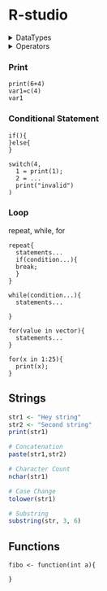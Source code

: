 # R-studio

<details close>
  <summary>DataTypes</summary>
  
# DataTypes
- There are 5 types in R
<br/>Vector, Matrix, Array, List, Data Frame

## Vectors
- sequence of data elements of same basic type
- There are 5 atomic vectors/ classes of vector - Logical, Integer, Numeric, Complex, Character
- To check **class** of vector -
```
class(vtr1)
```
### Logical

```
vtr1 = c(TRUE, FALSE)
```

### Numeric

```
vtr1 = c(15, 80.5, 90)
```

### Integer

```
vtr1 = c(15L, 80L)
```

### Character

```
vtr1 = c("Hello", "Boy")
```

## List
- can contain diff elements of diff data types
```
mylist = list(1L, 5.678, c("Hello"))
```

# Matrix
- R objects in which elements are arranged in a 2D rectangular layout

```
matrix(data, nrow, ncol, byrow, dimnames)
```
```
matrix(c(5:29), 5, 5)
```

# Arrays
- store data in more than 2 dimensions.

```
array(data, dim, dimnames)
array(c(0:15), dim=c(4,4, 2,2))
```

# Data Frame
-  2D array like structure, store data in ordered manner(tabel/excel like format).

```
sno= c(1:5)
name= c("A","B","C","D","E")
marks= c(99,98,75,80,60)
data.frame(sno,name,marks)

data.frame(airquality)
```
</details>

<details close>
  <summary>Operators</summary>

# Operators
- to manipulate value of operand 
- Arithmetic, Assignment, Logical, Relational

### Arithmetic
* a+b. a-b, a*b, a/b
* a %% b = Modulus
* a ^ b = exponent
* a%/%b = Floor Division

### Relational
* ==, !=, >=, >, <, <=

### Logical 
* &, |, ! - and, or, not
* ||, && 

</details>


### Print
```
print(6+4)
var1=c(4)
var1
```

### Conditional Statement
```
if(){
}else{
}
```

```
switch(4,
  1 = print(1);
  2 = ...
  print("invalid")
)
```

### Loop
repeat, while, for
```
repeat{
  statements...
  if(condition...){
  break;
  }
}
```

```
while(condition...){
  statements...
  
}
```

```
for(value in vector){
  statements...
}

for(x in 1:25){
  print(x);
}
```

## Strings
```r
str1 <- "Hey string"
str2 <- "Second string"
print(str1)

# Concatenation
paste(str1,str2)

# Character Count
nchar(str1)

# Case Change
tolower(str1)

# Substring
substring(str, 3, 6)
```

## Functions

```
fibo <- function(int a){
  
}
```


